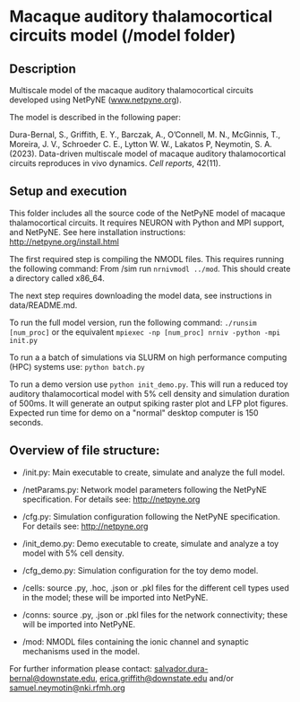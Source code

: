 # Macaque auditory thalamocortical circuits model (/model folder)
## Description
Multiscale model of the macaque auditory thalamocortical circuits developed using NetPyNE (www.netpyne.org).

The model is described in the following paper:

Dura-Bernal, S., Griffith, E. Y., Barczak, A., O’Connell, M. N., McGinnis, T., Moreira, J. V., Schroeder C. E., Lytton W. W., Lakatos P, Neymotin, S. A. (2023). Data-driven multiscale model of macaque auditory thalamocortical circuits reproduces in vivo dynamics. *Cell reports*, 42(11).


## Setup and execution
This folder includes all the source code of the NetPyNE model of macaque thalamocortical circuits. 
It requires NEURON with Python and MPI support, and NetPyNE. See here installation instructions: http://netpyne.org/install.html  

The first required step is compiling the NMODL files. This requires running the following command:
From /sim run `nrnivmodl ../mod`. This should create a directory called x86_64. 

The next step requires downloading the model data, see instructions in data/README.md.

To run the full model version, run the following command: `./runsim [num_proc]` or the equivalent `mpiexec -np [num_proc] nrniv -python -mpi init.py`

To run a a batch of simulations via SLURM on high performance computing (HPC) systems use: `python batch.py`

To run a demo version use `python init_demo.py`. This will run a reduced toy auditory thalamocortical model with 5% cell density and simulation duration of 500ms. It will generate an output spiking raster plot and LFP plot figures. Expected run time for demo on a "normal" desktop computer is 150 seconds.

## Overview of file structure:

* /init.py: Main executable to create, simulate and analyze the full model.

* /netParams.py: Network model parameters following the NetPyNE specification. For details see: http://netpyne.org

* /cfg.py: Simulation configuration following the NetPyNE specification. For details see: http://netpyne.org

* /init_demo.py: Demo executable to create, simulate and analyze a toy model with 5% cell density.

* /cfg_demo.py: Simulation configuration for the toy demo model.

* /cells: source .py, .hoc, .json or .pkl files for the different cell types used in the model; these will be imported into NetPyNE.

* /conns: source .py, .json or .pkl files for the network connectivity; these will be imported into NetPyNE.

* /mod: NMODL files containing the ionic channel and synaptic mechanisms used in the model.


For further information please contact: salvador.dura-bernal@downstate.edu, erica.griffith@downstate.edu and/or samuel.neymotin@nki.rfmh.org

